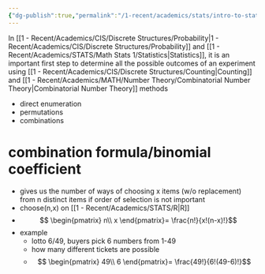 ```yaml
---
{"dg-publish":true,"permalink":"/1-recent/academics/stats/intro-to-stats/combinatorial-methods/","created":"2024-03-29T19:10:34.066-04:00","updated":"2025-07-07T17:21:02.247-04:00"}
---
```


In [[1 - Recent/Academics/CIS/Discrete Structures/Probability\|1 - Recent/Academics/CIS/Discrete Structures/Probability]] and [[1 - Recent/Academics/STATS/Math Stats 1/Statistics\|Statistics]], it is an important first step to determine all the possible outcomes of an experiment using [[1 - Recent/Academics/CIS/Discrete Structures/Counting\|Counting]] and [[1 - Recent/Academics/MATH/Number Theory/Combinatorial Number Theory\|Combinatorial Number Theory]] methods
- direct enumeration
- permutations
- combinations

# combination formula/binomial coefficient
- gives us the number of ways of choosing x items (w/o replacement) from n distinct items if order of selection is not important
- choose(n,x) on [[1 - Recent/Academics/STATS/R\|R]]
- $$  \begin{pmatrix}   n\\   x   \end{pmatrix}= \frac{n!}{x!(n-x)!}$$
- example
	- lotto 6/49, buyers pick 6 numbers from 1-49
	- how many different tickets are possible
	- $$  \begin{pmatrix}   49\\ 6 \end{pmatrix}= \frac{49!}{6!(49-6)!}$$